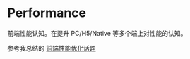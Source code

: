 # Performance

前端性能认知。在提升 PC/H5/Native 等多个端上对性能的认知。

参考我总结的 [前端性能优化话题](https://alvinmi.github.io/2018/10/23/%E5%89%8D%E7%AB%AF%E6%80%A7%E8%83%BD%E4%BC%98%E5%8C%96.html)

